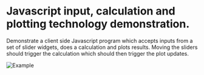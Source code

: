# Javascript input, calculation and plotting technology demonstration.

Demonstrate a client side Javascript program which accepts inputs from
a set of slider widgets, does a calculation and plots results. Moving
the sliders should trigger the calculation which should then trigger
the plot updates.

![Example](https://raw.github.com/jkfurtney/jstechdemo/master/example.png)
